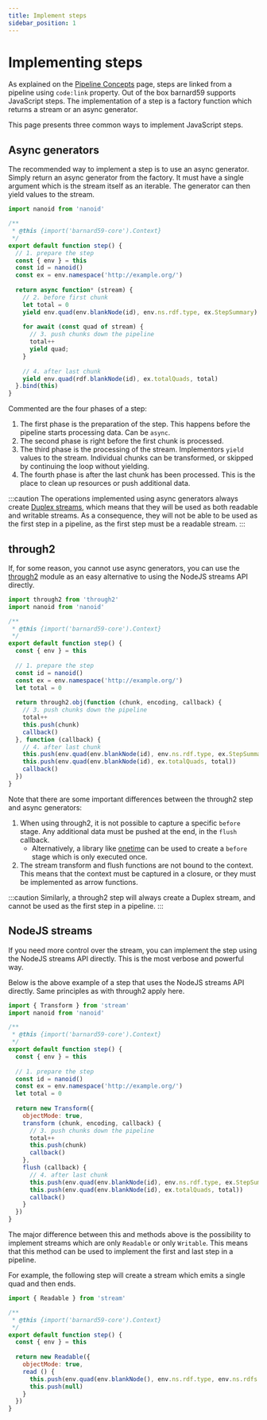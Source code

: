 ```yaml
---
title: Implement steps
sidebar_position: 1
---
```


# Implementing steps

As explained on the [Pipeline Concepts](../explanations/pipeline.md#step) page, steps are linked from a pipeline using
`code:link` property. Out of the box barnard59 supports JavaScript steps. The implementation of a step is a factory
function which returns a stream or an async generator.

This page presents three common ways to implement JavaScript steps.

## Async generators

The recommended way to implement a step is to use an async generator. Simply return an async generator from the factory.
It must have a single argument which is the stream itself as an iterable. The generator can then yield values to the stream.

```js
import nanoid from 'nanoid'

/**
 * @this {import('barnard59-core').Context}
 */
export default function step() {
  // 1. prepare the step
  const { env } = this
  const id = nanoid()
  const ex = env.namespace('http://example.org/')
  
  return async function* (stream) {
    // 2. before first chunk
    let total = 0
    yield env.quad(env.blankNode(id), env.ns.rdf.type, ex.StepSummary)
    
    for await (const quad of stream) {
      // 3. push chunks down the pipeline
      total++
      yield quad;
    }
    
    // 4. after last chunk
    yield env.quad(rdf.blankNode(id), ex.totalQuads, total)
  }.bind(this)
}
```

Commented are the four phases of a step:

1. The first phase is the preparation of the step. This happens before the pipeline
starts processing data. Can be `async`.
2. The second phase is right before the first chunk is processed. 
3. The third phase is the processing of the stream. Implementors `yield` values to the stream. Individual chunks can be transformed, or skipped by continuing the loop without yielding.
4. The fourth phase is after the last chunk has been processed. This is the place to clean up resources or push additional data.

:::caution
The operations implemented using async generators always create [Duplex streams](https://nodejs.org/api/stream.html#stream_class_stream_duplex), which means that they will be used as both readable and writable streams. As a consequence,
they will not be able to be used as the first step in a pipeline, as the first step must be a readable stream.
:::

## through2

If, for some reason, you cannot use async generators, you can use the [through2](https://npm.im/through2) module as an 
easy alternative to using the NodeJS streams API directly.

```js
import through2 from 'through2'
import nanoid from 'nanoid'

/**
 * @this {import('barnard59-core').Context}
 */
export default function step() {
  const { env } = this
  
  // 1. prepare the step
  const id = nanoid()
  const ex = env.namespace('http://example.org/')
  let total = 0
  
  return through2.obj(function (chunk, encoding, callback) {
    // 3. push chunks down the pipeline
    total++
    this.push(chunk)
    callback()
  }, function (callback) {
    // 4. after last chunk
    this.push(env.quad(env.blankNode(id), env.ns.rdf.type, ex.StepSummary))
    this.push(env.quad(env.blankNode(id), ex.totalQuads, total))
    callback()
  })
}
```

Note that there are some important differences between the through2 step and async generators:

1. When using through2, it is not possible to capture a specific `before` stage. Any additional data must be pushed at the end, in the `flush` callback.
   - Alternatively, a library like [onetime](https://npm.im/onetime) can be used to create a `before` stage which is only executed once.
2. The stream transform and flush functions are not bound to the context. This means that the context must be captured in a closure, or they must be implemented as arrow functions.

:::caution
Similarly, a through2 step will always create a Duplex stream, and cannot be used as the first step in a pipeline.
:::

## NodeJS streams

If you need more control over the stream, you can implement the step using the NodeJS streams API directly. This is the
most verbose and powerful way.

Below is the above example of a step that uses the NodeJS streams API directly. Same principles as with through2 apply here.

```js
import { Transform } from 'stream'
import nanoid from 'nanoid'

/**
 * @this {import('barnard59-core').Context}
 */
export default function step() {
  const { env } = this
  
  // 1. prepare the step
  const id = nanoid()
  const ex = env.namespace('http://example.org/')
  let total = 0
  
  return new Transform({
    objectMode: true,
    transform (chunk, encoding, callback) {
      // 3. push chunks down the pipeline
      total++
      this.push(chunk)
      callback()
    },
    flush (callback) {
      // 4. after last chunk
      this.push(env.quad(env.blankNode(id), env.ns.rdf.type, ex.StepSummary))
      this.push(env.quad(env.blankNode(id), ex.totalQuads, total))
      callback()
    }
  })
}
```

The major difference between this and methods above is the possibility to implement streams which are only `Readable` or
only `Writable`. This means that this method can be used to implement the first and last step in a pipeline.

For example, the following step will create a stream which emits a single quad and then ends.

```js
import { Readable } from 'stream'

/**
 * @this {import('barnard59-core').Context}
 */
export default function step() {
  const { env } = this
  
  return new Readable({
    objectMode: true,
    read () {
      this.push(env.quad(env.blankNode(), env.ns.rdf.type, env.ns.rdfs.Resource))
      this.push(null)
    }
  })
}
```
